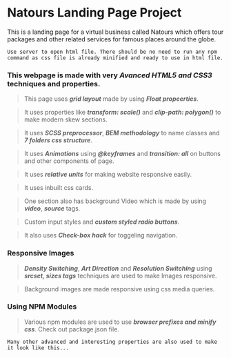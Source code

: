 # Natours Landing Page Project

This is a landing page for a virtual business called Natours which offers tour packages and other related services for famous places around the globe.

```
Use server to open html file. There should be no need to run any npm command as css file is already minified and ready to use in html file.
```

### This webpage is made with very **_Avanced HTML5 and CSS3_** techniques and properties.

> This page uses **_grid layout_** made by using **_Float propeerties_**.

> It uses properties like **_transform: scale()_** and **_clip-path: polygon()_** to make modern skew sections.

> It uses **_SCSS preprocessor_**, **_BEM methodology_** to name classes and **_7 folders css structure_**.

> It uses **_Animations_** using **_@keyframes_** and **_transition: all_** on buttons and other components of page.

> It uses **_relative units_** for making website responsive easily.

> It uses inbuilt css cards.

> One section also has background Video which is made by using **_video_**, **_source_** tags.

> Custom input styles and **_custom styled radio buttons_**.

> It also uses **_Check-box hack_** for toggeling navigation.

### Responsive Images

> **_Density Switching_**, **_Art Direction_** and **_Resolution Switching_** using **_srcset, sizes tags_** techniques are used to make Images responsive.

> Background images are made responsive using css media queries.

### Using NPM Modules

> Various npm modules are used to use **_browser prefixes and minify css_**. Check out package.json file.

```
Many other advanced and interesting properties are also used to make it look like this...
```

